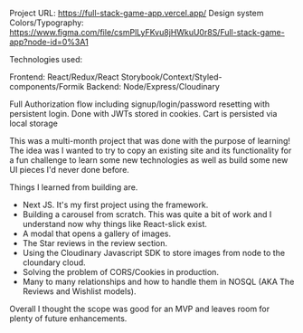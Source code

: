 Project URL: https://full-stack-game-app.vercel.app/
Design system Colors/Typography: https://www.figma.com/file/csmPlLyFKvu8jHWkuU0r8S/Full-stack-game-app?node-id=0%3A1

Technologies used:

Frontend: React/Redux/React Storybook/Context/Styled-components/Formik
Backend: Node/Express/Cloudinary

Full Authorization flow including signup/login/password resetting with persistent login.
Done with JWTs stored in cookies.
Cart is persisted via local storage

This was a multi-month project that was done with the purpose of learning! The idea was I wanted to try to copy an existing site and its functionality for a fun challenge to learn some new technologies as well as build some new UI pieces I'd never done before.

Things I learned from building are.

- Next JS. It's my first project using the framework.
- Building a carousel from scratch. This was quite a bit of work and I understand now why things like React-slick exist.
- A modal that opens a gallery of images.
- The Star reviews in the review section.
- Using the Cloudinary Javascript SDK to store images from node to the cloundary cloud.
- Solving the problem of CORS/Cookies in production.
- Many to many relationships and how to handle them in NOSQL (AKA The Reviews and Wishlist models).

Overall I thought the scope was good for an MVP and leaves room for plenty of future enhancements.
